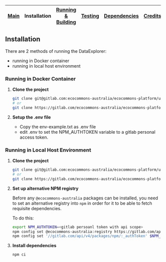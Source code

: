 
| [Main](README.md) | Installation | [Running &amp; Building](running-building.md) | [Testing](testing.md) | [Dependencies](dependencies.md) | [Credits](credits.md) |
|------|-------|-------|--------|--------|-------|

## Installation

There are 2 methods of running the DataExplorer:
- running in Docker container
- running in local host environment

### Running in Docker Container

1. __Clone the project__

    ```bash
    git clone git@gitlab.com:ecocommons-australia/ecocommons-platform/ui-client.git
    # or
    git clone https://gitlab.com/ecocommons-australia/ecocommons-platform/ui-client.git
    ```

2. __Setup the .env file__

    - Copy the env-example.txt as .env file
    - edit .env to set the NPM_AUTHTOKEN variable to a gitlab personal access token.

### Running in Local Host Environment

1. __Clone the project__

    ```bash
    git clone git@gitlab.com:ecocommons-australia/ecocommons-platform/ui-client.git
    # or
    git clone https://gitlab.com/ecocommons-australia/ecocommons-platform/ui-client.git
    ```

2. __Set up alternative NPM registry__

    Before any `@ecocommons-australia` packages can be installed, you need to set an
    alternative registry into `npm` in order for it to be able to fetch requisite
    dependencies.

    To do this:
    ```bash
    export NPM_AUTHTOKEN=<gitlab persoanl token with api scope> 
    npm config set @ecocommons-australia:registry https://gitlab.com/api/v4/packages/npm/
    npm config set '//gitlab.com/api/v4/packages/npm/:_authToken' $NPM_AUTHTOKEN
    ```

3. __Install dependencies__

    ```bash
    npm ci
    ```
